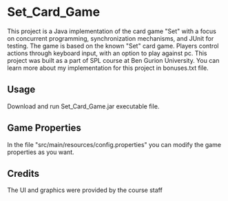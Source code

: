 # Set_Card_Game
This project is a Java implementation of the card game "Set" with a focus on concurrent programming, synchronization mechanisms, and JUnit for testing. The game is based on the known "Set" card game. Players control actions through keyboard input, with an option to play against pc.
This project was built as a part of SPL course at Ben Gurion University.
You can learn more about my implementation for this project in bonuses.txt file.

## Usage
Download and run Set_Card_Game.jar executable file.

## Game Properties
In the file "src/main/resources/config.properties" you can modify the game properties as you want.

## Credits
The UI and graphics were provided by the course staff
